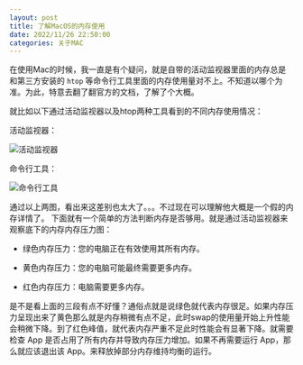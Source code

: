 ```yaml
---
layout: post
title: 了解MacOS的内存使用
date: 2022/11/26 22:50:00
categories: 关于MAC
---
```


在使用Mac的时候，我一直是有个疑问，就是自带的活动监视器里面的内存总是和第三方安装的 `htop` 等命令行工具里面的内存使用量对不上。不知道以哪个为准。为此，特意去翻了翻官方的文档，了解了个大概。


<!--more-->


就比如以下通过活动监视器以及htop两种工具看到的不同内存使用情况：

活动监视器：

![活动监视器](https://oss.itan90.cn/out_pic/2022-07-31/stgpAQ.png)

命令行工具：

![命令行工具](https://oss.itan90.cn/out_pic/2022-07-31/hkPvnq.png)


通过以上两图，看出来这差别也太大了。。。不过现在可以理解他大概是一个假的内存详情了。 下面就有一个简单的方法判断内存是否够用。就是通过活动监视器来观察底下的内存内存压力图：

- 绿色内存压力：您的电脑正在有效使用其所有内存。

- 黄色内存压力：您的电脑可能最终需要更多内存。

- 红色内存压力：电脑需要更多内存。

是不是看上面的三段有点不好懂？通俗点就是说绿色就代表内存很足。如果内存压力呈现出来了黄色那么就是内存稍微有点不足，此时swap的使用量开始上升性能会稍微下降。到了红色峰值，就代表内存严重不足此时性能会有显著下降。就需要检查 App 是否占用了所有内存并导致内存压力增加。如果不再需要运行 App，那么就应该退出该 App。来释放掉部分内存维持均衡的运行。

